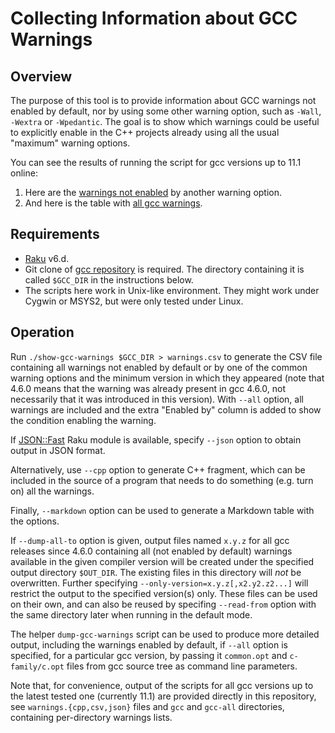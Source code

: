 Collecting Information about GCC Warnings
=========================================

Overview
--------

The purpose of this tool is to provide information about GCC warnings not
enabled by default, nor by using some other warning option, such as `-Wall`,
`-Wextra` or `-Wpedantic`. The goal is to show which warnings could be useful
to explicitly enable in the C++ projects already using all the usual "maximum"
warning options.

You can see the results of running the script for gcc versions up to 11.1
online:

1. Here are the [warnings not enabled](https://hackmd.io/@VZ/gcc-warnings) by
   another warning option.
1. And here is the table with [all gcc warnings](https://hackmd.io/@VZ/all-gcc-warnings).


Requirements
------------

- [Raku](https://www.raku.org/) v6.d.
- Git clone of [gcc repository](https://gcc.gnu.org/git/gcc.git) is required.
  The directory containing it is called `$GCC_DIR` in the instructions below.
- The scripts here work in Unix-like environment. They might work under Cygwin
  or MSYS2, but were only tested under Linux.


Operation
---------

Run `./show-gcc-warnings $GCC_DIR > warnings.csv` to generate the CSV file
containing all warnings not enabled by default or by one of the common warning
options and the minimum version in which they appeared (note that 4.6.0 means
that the warning was already present in gcc 4.6.0, not necessarily that it was
introduced in this version). With `--all` option, all warnings are included and
the extra "Enabled by" column is added to show the condition enabling the
warning.

If [JSON::Fast](https://modules.raku.org/dist/JSON::Fast:cpan:TIMOTIMO) Raku
module is available, specify `--json` option to obtain output in JSON format.

Alternatively, use `--cpp` option to generate C++ fragment, which can be
included in the source of a program that needs to do something (e.g. turn on)
all the warnings.

Finally, `--markdown` option can be used to generate a Markdown table with the
options.

If `--dump-all-to` option is given, output files named `x.y.z` for all gcc
releases since 4.6.0 containing all (not enabled by default) warnings
available in the given compiler version will be created under the specified
output directory `$OUT_DIR`. The existing files in this directory will _not_
be overwritten. Further specifying `--only-version=x.y.z[,x2.y2.z2...]` will
restrict the output to the specified version(s) only. These files can be used
on their own, and can also be reused by specifing `--read-from` option with the
same directory later when running in the default mode.

The helper `dump-gcc-warnings` script can be used to produce more detailed
output, including the warnings enabled by default, if `--all` option is
specified, for a particular gcc version, by passing it `common.opt` and
`c-family/c.opt` files from gcc source tree as command line parameters.

Note that, for convenience, output of the scripts for all gcc versions up to
the latest tested one (currently 11.1) are provided directly in this
repository, see `warnings.{cpp,csv,json}` files and `gcc` and `gcc-all`
directories, containing per-directory warnings lists.

